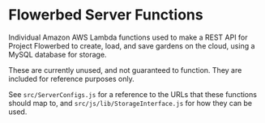 # Flowerbed Server Functions

Individual Amazon AWS Lambda functions used to make a REST API for Project Flowerbed to create, load, and save gardens on the cloud, using a MySQL database for storage.

These are currently unused, and not guaranteed to function. They are included for reference purposes only.

See `src/ServerConfigs.js` for a reference to the URLs that these functions should map to, and `src/js/lib/StorageInterface.js` for how they can be used.